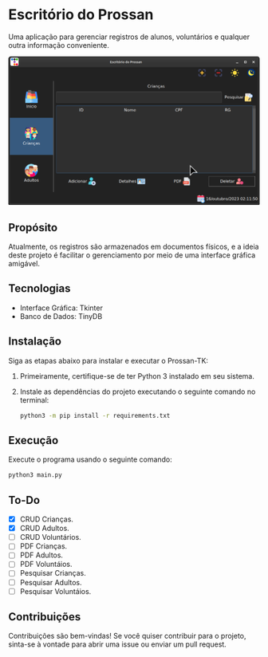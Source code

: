 # Escritório do Prossan

Uma aplicação para gerenciar registros de alunos, voluntários e qualquer outra informação conveniente.

<img src="./assets/images/sample.png" alt="Texto alternativo da imagem" width="600">


## Propósito

Atualmente, os registros são armazenados em documentos físicos, e a ideia deste projeto é facilitar o gerenciamento por meio de uma interface gráfica amigável.

## Tecnologias

- Interface Gráfica: Tkinter
- Banco de Dados: TinyDB

## Instalação

Siga as etapas abaixo para instalar e executar o Prossan-TK:

1. Primeiramente, certifique-se de ter Python 3 instalado em seu sistema.

2. Instale as dependências do projeto executando o seguinte comando no terminal:

   ```bash
   python3 -m pip install -r requirements.txt
   ```

## Execução   
Execute o programa usando o seguinte comando:

   ```bash
   python3 main.py
   ```

## To-Do

- [x] CRUD Crianças.
- [x] CRUD Adultos.
- [ ] CRUD Voluntários.
- [ ] PDF Crianças.
- [ ] PDF Adultos.
- [ ] PDF Voluntáios.
- [ ] Pesquisar Crianças.
- [ ] Pesquisar Adultos.
- [ ] Pesquisar Voluntáios.

## Contribuições

Contribuições são bem-vindas! Se você quiser contribuir para o projeto, sinta-se à vontade para abrir 
uma issue ou enviar um pull request.
